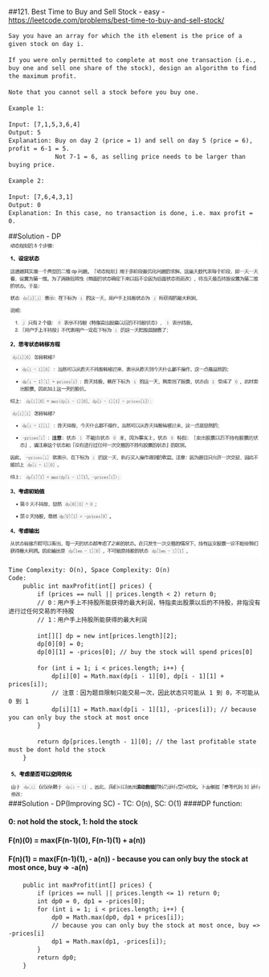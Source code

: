 ##121. Best Time to Buy and Sell Stock - easy - https://leetcode.com/problems/best-time-to-buy-and-sell-stock/
```
Say you have an array for which the ith element is the price of a given stock on day i.

If you were only permitted to complete at most one transaction (i.e., buy one and sell one share of the stock), design an algorithm to find the maximum profit.

Note that you cannot sell a stock before you buy one.

Example 1:

Input: [7,1,5,3,6,4]
Output: 5
Explanation: Buy on day 2 (price = 1) and sell on day 5 (price = 6), profit = 6-1 = 5.
             Not 7-1 = 6, as selling price needs to be larger than buying price.

Example 2:

Input: [7,6,4,3,1]
Output: 0
Explanation: In this case, no transaction is done, i.e. max profit = 0.
```
##Solution - DP
![Image of dp_buy_stock](../10.Dynamic%20Programming/imgs/dp_buy_stock.jpg)
```
Time Complexity: O(n), Space Complexity: O(n)
Code:
    public int maxProfit(int[] prices) {
        if (prices == null || prices.length < 2) return 0;
        // 0：用户手上不持股所能获得的最大利润，特指卖出股票以后的不持股，非指没有进行过任何交易的不持股
        // 1：用户手上持股所能获得的最大利润

        int[][] dp = new int[prices.length][2];
        dp[0][0] = 0;
        dp[0][1] = -prices[0]; // buy the stock will spend prices[0]

        for (int i = 1; i < prices.length; i++) {
            dp[i][0] = Math.max(dp[i - 1][0], dp[i - 1][1] + prices[i]);
            // 注意：因为题目限制只能交易一次，因此状态只可能从 1 到 0，不可能从 0 到 1
            dp[i][1] = Math.max(dp[i - 1][1], -prices[i]); // because you can only buy the stock at most once
        }

        return dp[prices.length - 1][0]; // the last profitable state must be dont hold the stock
    }
```
![Image of dp_buy_stock_b](../10.Dynamic%20Programming/imgs/dp_buy_stock_b.jpg)
###Solution - DP(Improving SC) - TC: O(n), SC: O(1) 
####DP function:
#### 0: not hold the stock, 1: hold the stock
#### F(n)(0) = max(F(n-1)(0), F(n-1)(1) + a(n))
#### F(n)(1) = max(F(n-1)(1), - a(n)) - because you can only buy the stock at most once, buy => -a(n)
```
    public int maxProfit(int[] prices) {
        if (prices == null || prices.length <= 1) return 0;
        int dp0 = 0, dp1 = -prices[0];
        for (int i = 1; i < prices.length; i++) {
            dp0 = Math.max(dp0, dp1 + prices[i]);
            // because you can only buy the stock at most once, buy => -prices[i]
            dp1 = Math.max(dp1, -prices[i]);
        }
        return dp0;
    }
```